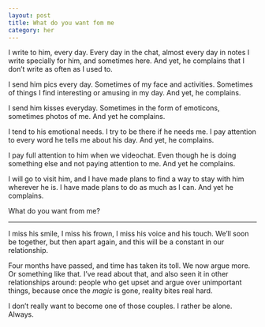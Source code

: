 ```yaml
---
layout: post
title: What do you want fom me
category: her
---
```

I write to him, every day. Every day in the chat, almost every day in notes I write specially for him, and sometimes here. And yet, he complains that I don’t write as often as I used to.

I send him pics every day. Sometimes of my face and activities. Sometimes of things I find interesting or amusing in my day. And yet, he complains.

I send him kisses everyday. Sometimes in the form of emoticons, sometimes photos of me. And yet he complains.

I tend to his emotional needs. I try to be there if he needs me. I pay attention to every word he tells me about his day. And yet, he complains.

I pay full attention to him when we videochat. Even though he is doing something else and not paying attention to me. And yet he complains.

I will go to visit him, and I have made plans to find a way to stay with him wherever he is. I have made plans to do as much as I can. And yet he complains. 

What do you want from me?

---

I miss his smile, I miss his frown, I miss his voice and his touch. We’ll soon be together, but then apart again, and this will be a constant in our relationship. 

Four months have passed, and time has taken its toll. We now argue more. Or something like that. I’ve read about that, and also seen it in other relationships around: people who get upset and argue over unimportant things, because once the *magic* is gone, reality bites real hard. 

I don’t really want to become one of those couples. I rather be alone. Always.



